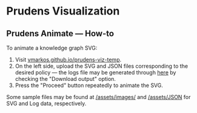 # Prudens Visualization

## Prudens Animate &mdash; How-to

To animate a knowledge graph SVG:
1. Visit [vmarkos.github.io/prudens-viz-temp](vmarkos.github.io/prudens-viz-temp).
2. On the left side, upload the SVG and JSON files corresponding to the desired policy &mdash; the logs file may be generated through [here](https://vmarkos.github.io/prudens-js/) by checking the "Download output" option.
3. Press the "Proceed" button repeatedly to animate the SVG.

Some sample files may be found at [/assets/images/](./assets/images) and [/assets/JSON](./assets/JSON) for SVG and Log data, respectively.
